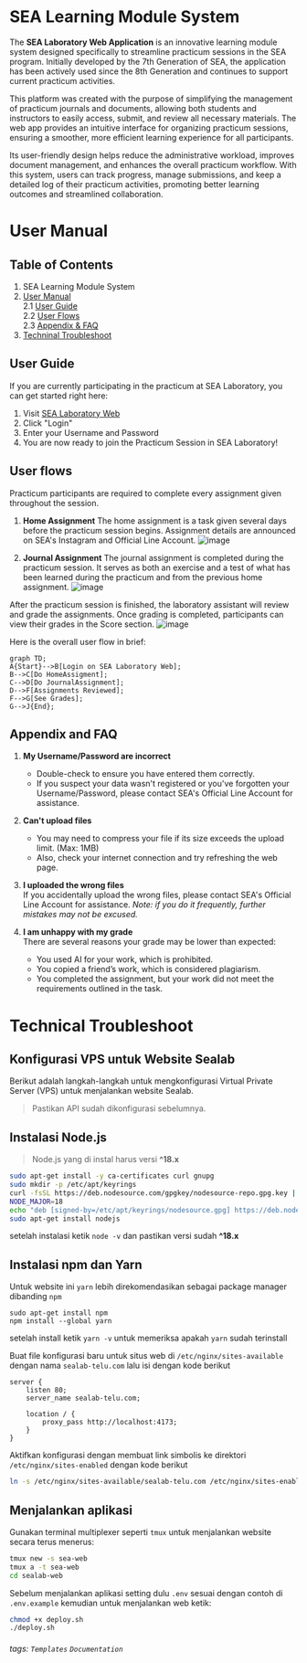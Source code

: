 SEA Learning Module System
===
The **SEA Laboratory Web Application** is an innovative learning module system designed specifically to streamline practicum sessions in the SEA program. Initially developed by the 7th Generation of SEA, the application has been actively used since the 8th Generation and continues to support current practicum activities.

This platform was created with the purpose of simplifying the management of practicum journals and documents, allowing both students and instructors to easily access, submit, and review all necessary materials. The web app provides an intuitive interface for organizing practicum sessions, ensuring a smoother, more efficient learning experience for all participants.

Its user-friendly design helps reduce the administrative workload, improves document management, and enhances the overall practicum workflow. With this system, users can track progress, manage submissions, and keep a detailed log of their practicum activities, promoting better learning outcomes and streamlined collaboration.

# User Manual

## Table of Contents

1. SEA Learning Module System
2. [User Manual](https://github.com/sealabtelu/sealab-web-gen7/blob/sealab/README.md#user-manual)
    <br>2.1 [User Guide](https://github.com/sealabtelu/sealab-web-gen7/blob/sealab/README.md#user-guide)
    <br>2.2 [User Flows](https://github.com/sealabtelu/sealab-web-gen7/blob/sealab/README.md#user-flows)
    <br>2.3 [Appendix & FAQ](https://github.com/sealabtelu/sealab-web-gen7/blob/sealab/README.md#appendix-and-faq)<br>
3. [Techninal Troubleshoot](https://github.com/sealabtelu/sealab-web-gen7/blob/sealab/README.md#technical-troubleshoot)

## User Guide
If you are currently participating in the practicum at SEA Laboratory, you can get started right here:

1. Visit [SEA Laboratory Web](https://sealab-telu.com)
2. Click "Login"
3. Enter your Username and Password
4. You are now ready to join the Practicum Session in SEA Laboratory!


User flows
---
Practicum participants are required to complete every assignment given throughout the session.

1. **Home Assignment**
   The home assignment is a task given several days before the practicum session begins. Assignment details are announced on SEA's Instagram and Official Line Account.
![image](https://hackmd.io/_uploads/BJU6KpTTR.png)


2. **Journal Assignment**
   The journal assignment is completed during the practicum session. It serves as both an exercise and a test of what has been learned during the practicum and from the previous home assignment.
![image](https://hackmd.io/_uploads/HkEgcaaTR.png)

After the practicum session is finished, the laboratory assistant will review and grade the assignments. Once grading is completed, participants can view their grades in the Score section.
![image](https://hackmd.io/_uploads/HJGN9ppaC.png)


Here is the overall user flow in brief:
```mermaid
graph TD;
A{Start}-->B[Login on SEA Laboratory Web];
B-->C[Do HomeAssigment];
C-->D[Do JournalAssignment];
D-->F[Assignments Reviewed];
F-->G[See Grades];
G-->J{End};
```

## Appendix and FAQ

1. **My Username/Password are incorrect**  
   - Double-check to ensure you have entered them correctly.  
   - If you suspect your data wasn't registered or you've forgotten your Username/Password, please contact SEA's Official Line Account for assistance.

2. **Can't upload files**  
   - You may need to compress your file if its size exceeds the upload limit. (Max: 1MB)  
   - Also, check your internet connection and try refreshing the web page.

3. **I uploaded the wrong files**  
   If you accidentally upload the wrong files, please contact SEA's Official Line Account for assistance. 
   *Note: if you do it frequently, further mistakes may not be excused.*

4. **I am unhappy with my grade**  
   There are several reasons your grade may be lower than expected:  
   - You used AI for your work, which is prohibited.  
   - You copied a friend’s work, which is considered plagiarism.  
   - You completed the assignment, but your work did not meet the requirements outlined in the task.

# Technical Troubleshoot
## Konfigurasi VPS untuk Website Sealab
Berikut adalah langkah-langkah untuk mengkonfigurasi Virtual Private Server (VPS) untuk menjalankan website Sealab.
> Pastikan API sudah dikonfigurasi sebelumnya.

## Instalasi Node.js
> Node.js yang di instal harus versi **^18.x**
```bash
sudo apt-get install -y ca-certificates curl gnupg
sudo mkdir -p /etc/apt/keyrings
curl -fsSL https://deb.nodesource.com/gpgkey/nodesource-repo.gpg.key | sudo gpg --dearmor -o /etc/apt/keyrings/nodesource.gpg
NODE_MAJOR=18
echo "deb [signed-by=/etc/apt/keyrings/nodesource.gpg] https://deb.nodesource.com/node_$NODE_MAJOR.x nodistro main" | sudo tee /etc/apt/sources.list.d/nodesource.list
sudo apt-get install nodejs
```
setelah instalasi ketik `node -v` dan pastikan versi sudah **^18.x**

## Instalasi npm dan Yarn
Untuk website ini `yarn` lebih direkomendasikan sebagai package manager dibanding `npm`
```
sudo apt-get install npm
npm install --global yarn
```
setelah install ketik `yarn -v` untuk memeriksa apakah `yarn` sudah terinstall

Buat file konfigurasi baru untuk situs web di `/etc/nginx/sites-available` dengan nama `sealab-telu.com` lalu isi dengan kode berikut

```
server {
    listen 80;
    server_name sealab-telu.com;

    location / {
        proxy_pass http://localhost:4173;
    }
}
```
Aktifkan konfigurasi dengan membuat link simbolis ke direktori `/etc/nginx/sites-enabled` dengan kode berikut
``` bash
ln -s /etc/nginx/sites-available/sealab-telu.com /etc/nginx/sites-enabled/
```

## Menjalankan aplikasi
Gunakan terminal multiplexer seperti `tmux` untuk menjalankan website secara terus menerus:
```bash
tmux new -s sea-web
tmux a -t sea-web
cd sealab-web
```
Sebelum menjalankan aplikasi setting dulu `.env` sesuai dengan contoh di `.env.example` kemudian untuk menjalankan web ketik:

```bash
chmod +x deploy.sh
./deploy.sh
```

###### tags: `Templates` `Documentation`

